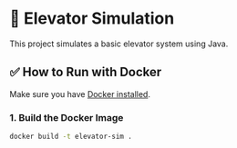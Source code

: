 # 🚀 Elevator Simulation

This project simulates a basic elevator system using Java.

## ✅ How to Run with Docker

Make sure you have [Docker installed](https://www.docker.com/products/docker-desktop).

### 1. Build the Docker Image

```bash
docker build -t elevator-sim .
